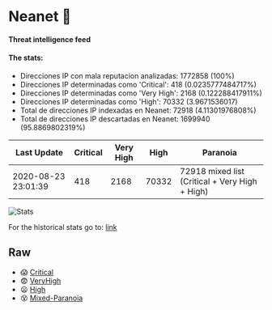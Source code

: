# Neanet :hocho:
#### Threat intelligence feed
#### The stats:

- Direcciones IP con mala reputacion analizadas: 1772858 (100%)
- Direcciones IP determinadas como 'Critical':  418 (0.0235777484717%)
- Direcciones IP determinadas como 'Very High':  2168 (0.122288417911%)
- Direcciones IP determinadas como 'High':  70332 (3.9671536017)
- Total de direcciones IP indexadas en Neanet:  72918 (4.11301976808%)
- Total de direcciones IP descartadas en Neanet:  1699940 (95.8869802319%)

| Last Update | Critical | Very High | High | Paranoia |
| --- | --- | --- | --- | --- |
| 2020-08-23 23:01:39 | 418 | 2168 | 70332 | 72918 mixed list (Critical + Very High + High)|

![Stats](https://docs.google.com/spreadsheets/d/e/2PACX-1vSnaNMIXVabIpDJjufMlzH7poXnshF3mgd8Is1g9ytUEzVsP5my4Trn8f-xkoLLQ38xpL3HtmUexLo6/pubchart?oid=501124687&format=image)

For the historical stats go to: [link](/stats.csv)
## Raw
- :scream: [Critical](https://raw.githubusercontent.com/JavaGarcia/Neanet/master/blacklists/neanet_critical.txt)
- :fearful: [VeryHigh](https://raw.githubusercontent.com/JavaGarcia/Neanet/master/blacklists/neanet_veryHigh.txtt)
- :frowning: [High](https://raw.githubusercontent.com/JavaGarcia/Neanet/master/blacklists/neanet_high.txt)
- :dizzy_face: [Mixed-Paranoia](https://raw.githubusercontent.com/JavaGarcia/Neanet/master/blacklists/neanet_all.txt)

















































































































































































































































































































































































































